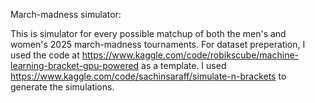 March-madness simulator:

This is simulator for every possible matchup of both the men's and women's 2025 march-madness tournaments. For dataset preperation, I used the code
at https://www.kaggle.com/code/robikscube/machine-learning-bracket-gpu-powered as a template. I used https://www.kaggle.com/code/sachinsaraff/simulate-n-brackets
to generate the simulations.

